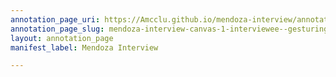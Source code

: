 ```yaml
---
annotation_page_uri: https://Amcclu.github.io/mendoza-interview/annotations/mendoza-interview-canvas-1-interviewee--gesturing--mimicking--body-language--squinting--smiling-.json
annotation_page_slug: mendoza-interview-canvas-1-interviewee--gesturing--mimicking--body-language--squinting--smiling-
layout: annotation_page
manifest_label: Mendoza Interview

---
```

